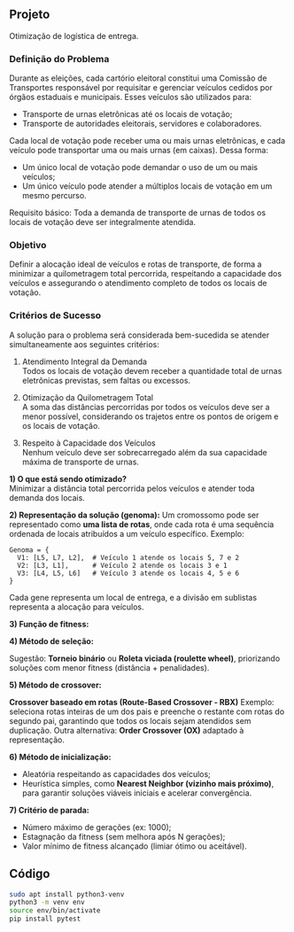 ## Projeto  
Otimização de logística de entrega.

### Definição do Problema
Durante as eleições, cada cartório eleitoral constitui uma Comissão de Transportes responsável por requisitar e gerenciar veículos cedidos por órgãos estaduais e municipais. Esses veículos são utilizados para:

* Transporte de urnas eletrônicas até os locais de votação;
* Transporte de autoridades eleitorais, servidores e colaboradores.

Cada local de votação pode receber uma ou mais urnas eletrônicas, e cada veículo pode transportar uma ou mais urnas (em caixas). Dessa forma:

* Um único local de votação pode demandar o uso de um ou mais veículos;
* Um único veículo pode atender a múltiplos locais de votação em um mesmo percurso.

Requisito básico:
Toda a demanda de transporte de urnas de todos os locais de votação deve ser integralmente atendida.

### Objetivo
Definir a alocação ideal de veículos e rotas de transporte, de forma a minimizar a quilometragem total percorrida, respeitando a capacidade dos veículos e assegurando o atendimento completo de todos os locais de votação.

### Critérios de Sucesso

A solução para o problema será considerada bem-sucedida se atender simultaneamente aos seguintes critérios:

1. Atendimento Integral da Demanda  
   Todos os locais de votação devem receber a quantidade total de urnas eletrônicas previstas, sem faltas ou excessos.

2. Otimização da Quilometragem Total  
   A soma das distâncias percorridas por todos os veículos deve ser a menor possível, considerando os trajetos entre os pontos de origem e os locais de votação.

3. Respeito à Capacidade dos Veículos  
   Nenhum veículo deve ser sobrecarregado além da sua capacidade máxima de transporte de urnas.


**1) O que está sendo otimizado?**  
Minimizar a distância total percorrida pelos veículos e atender toda demanda dos locais.

**2) Representação da solução (genoma):**
Um cromossomo pode ser representado como **uma lista de rotas**, onde cada rota é uma sequência ordenada de locais atribuídos a um veículo específico.
Exemplo:

```
Genoma = {
  V1: [L5, L7, L2],  # Veículo 1 atende os locais 5, 7 e 2
  V2: [L3, L1],      # Veículo 2 atende os locais 3 e 1
  V3: [L4, L5, L6]   # Veículo 3 atende os locais 4, 5 e 6
}
```

Cada gene representa um local de entrega, e a divisão em sublistas representa a alocação para veículos.

**3) Função de fitness:**


**4) Método de seleção:**

Sugestão: **Torneio binário** ou **Roleta viciada (roulette wheel)**, priorizando soluções com menor fitness (distância + penalidades).


**5) Método de crossover:**

**Crossover baseado em rotas (Route-Based Crossover - RBX)**
Exemplo: seleciona rotas inteiras de um dos pais e preenche o restante com rotas do segundo pai, garantindo que todos os locais sejam atendidos sem duplicação.
Outra alternativa: **Order Crossover (OX)** adaptado à representação.

**6) Método de inicialização:**

* Aleatória respeitando as capacidades dos veículos;
* Heurística simples, como **Nearest Neighbor (vizinho mais próximo)**, para garantir soluções viáveis iniciais e acelerar convergência.


**7) Critério de parada:**

* Número máximo de gerações (ex: 1000);
* Estagnação da fitness (sem melhora após N gerações);
* Valor mínimo de fitness alcançado (limiar ótimo ou aceitável).

## Código

```bash
sudo apt install python3-venv
python3 -m venv env
source env/bin/activate
pip install pytest
```
